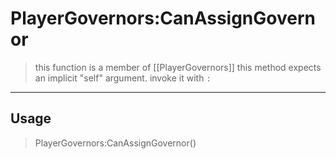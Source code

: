 # PlayerGovernors:CanAssignGovernor
> this function is a member of [[PlayerGovernors]]
> this method expects an implicit "self" argument. invoke it with `:`
-----
## Usage
> PlayerGovernors:CanAssignGovernor()
